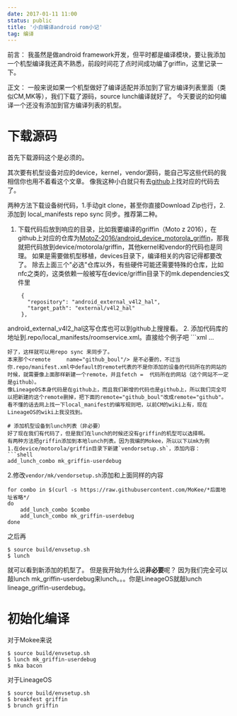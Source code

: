 ```yaml
---
date: 2017-01-11 11:00
status: public
title: '小白编译android rom小记'
tag: 编译
---
```


前言：
我虽然是做android framework开发，但平时都是编译模块，要让我添加一个机型编译我还真不熟悉，前段时间花了点时间成功编了griffin，这里记录一下。

正文：
一般来说如果一个机型做好了编译适配并添加到了官方编译列表里面（类似CM,MK等），我们下载了源码，source lunch编译就好了。
今天要说的如何编译一个还没有添加到官方编译列表的机型。

# 下载源码
首先下载源码这个是必须的。

其次要有机型设备对应的device，kernel，vendor源码，能自己写这些代码的我相信你也用不着看这个文章。
像我这种小白就只有去[github](https://github.com)上找对应的代码去了。

两种方法下载设备树代码，1.手动git clone，甚至你直接Download Zip也行，2.添加到 local_manifests repo sync 同步。推荐第二种。

1. 下载代码后放到响应的目录，比如我要编译的griffin（Moto z 2016），在github上对应的仓库为[MotoZ-2016/android_device_motorola_griffin](https://github.com/MotoZ-2016/android_device_motorola_griffin)，那我就把代码放到device/motorola/griffin，其他kernel和vendor的代码也是同理。
 如果是需要做机型移植，devices目录下，编译相关的内容记得都要改了。
 除去上面三个"必选"仓库以外，有些硬件可能还需要特殊的仓库，比如nfc之类的，这类依赖一般被写在device/griffin目录下的mk.dependencies文件里
    ```shell
     {
       "repository": "android_external_v4l2_hal",
       "target_path": "external/v4l2_hal"
     },
    ```
android_external_v4l2_hal这写仓库也可以到github上搜搜看。
2. 添加代码库的地址到.repo/local_manifests/roomservice.xml。直接给个例子吧
    ```xml
     <?xml version="1.0" encoding="UTF-8"?>
     <manifest>
       <remote 	name="github_boul" 
    			fetch="https://github.com/" 			
    			revision="refs/heads/cm-14.1" />
       <project name="boulzordev/android_device_motorola_griffin" path="device/motorola/griffin"    remote="github_boul" />
       <project name="boulzordev/proprietary_vendor_motorola_griffin" path="vendor/motorola/griffin"    remote="github_boul" />
       <project name="boulzordev/android_kernel_motorola_msm8996" path="kernel/motorola/msm8996"    remote="github_boul" />
       <project name="LineageOS/android_external_bson" path="external/bson" remote="github" />
       <project name="LineageOS/android_external_stlport" path="external/stlport" remote="github" />
       ...
 </manifest>
 ```
 好了，这样就可以用repo sync 来同步了。
本来那个<remote 	name="github_boul"/> 是不必要的，不过当你.repo/manifest.xml中default的remote代表的不是你添加的设备的代码所在的网站的时候，就需要像上面那样新建一个remote，并且fetch =  代码所在的网站（这个网站不一定是github）。
像LineageOS本身代码是在github上，而且我们新增的代码也是github上，所以我们完全可以把新建的这个remote删掉，把下面的remote="github_boul"改成remote="github"。
看不懂的话去网上找一下local_manifest的编写规则吧，以前CM的wiki上有，现在LineageOS的wiki上我没找到。

# 添加机型设备到lunch列表（非必要）
好了现在我们有代码了，但是我们在lunch的时候还没有griffin的机型可以选择啊。
有两种方法把griffin添加到本地lunch列表。因为我编的Mokee，所以以下以mk为例
1.在device/motorola/griffin目录下新建`vendorsetup.sh`，添加内容：
```shell
 add_lunch_combo mk_griffin-userdebug
```
2.修改`vendor/mk/vendorsetup.sh`添加和上面同样的内容
```shell
for combo in $(curl -s https://raw.githubusercontent.com/MoKee/*后面地址省略*/
do
    add_lunch_combo $combo
    add_lunch_combo mk_griffin-userdebug
done
```
之后再
```shell
$ source build/envsetup.sh
$ lunch 
```
就可以看到新添加的机型了。
但是我开始为什么说**非必要**呢？
因为我们完全可以敲lunch mk_griffin-userdebug来lunch。。。你是LineageOS就敲lunch lineage_griffin-userdebug。
# 初始化编译
对于Mokee来说
```shell
$ source build/envsetup.sh
$ lunch mk_griffin-userdebug
$ mka bacon
```
对于LineageOS
```shell
$ source build/envsetup.sh
$ breakfest griffin
$ brunch griffin
```
